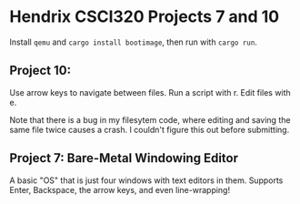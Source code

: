 # Hendrix CSCI320 Projects 7 and 10

Install `qemu` and `cargo install bootimage`, then run with `cargo run`.

## Project 10:
Use arrow keys to navigate between files.
Run a script with r.
Edit files with e.

Note that there is a bug in my filesytem code, where
editing and saving the same file twice causes a crash.
I couldn't figure this out before submitting.

## Project 7: Bare-Metal Windowing Editor

A basic "OS" that is just four windows with text editors in them.
Supports Enter, Backspace, the arrow keys, and even line-wrapping!
